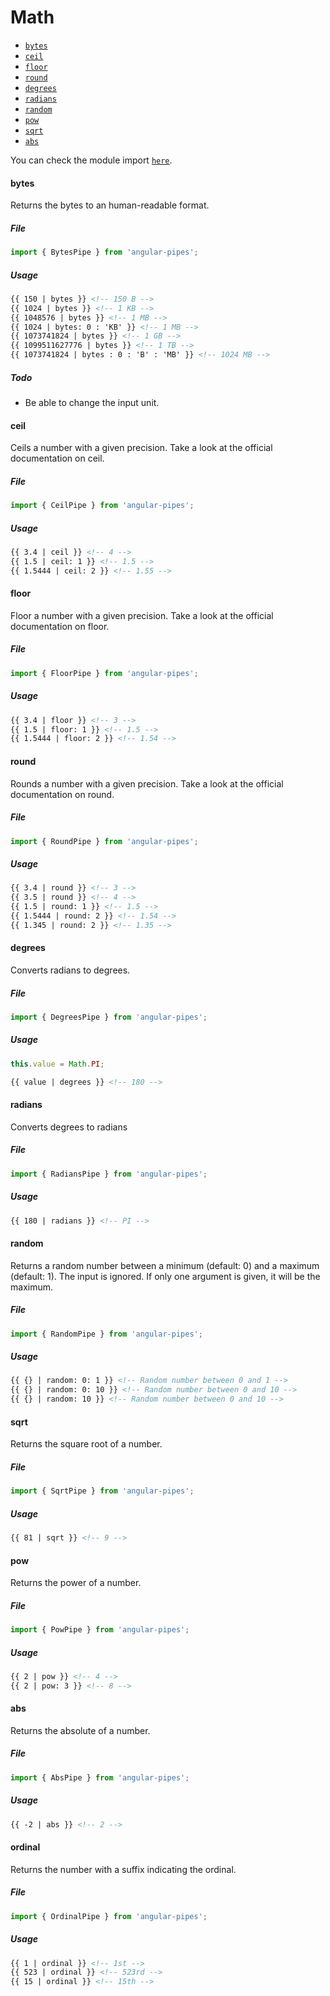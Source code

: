 # Math

* [`bytes`](#bytes)
* [`ceil`](#ceil)
* [`floor`](#floor)
* [`round`](#round)
* [`degrees`](#degrees)
* [`radians`](#degrees)
* [`random`](#random)
* [`pow`](#pow)
* [`sqrt`](#sqrt)
* [`abs`](#abs)

You can check the module import [`here`](./modules.md).

#### bytes

Returns the bytes to an human-readable format.

##### File

```typescript
import { BytesPipe } from 'angular-pipes';
```

##### Usage

```html
{{ 150 | bytes }} <!-- 150 B -->
{{ 1024 | bytes }} <!-- 1 KB -->
{{ 1048576 | bytes }} <!-- 1 MB -->
{{ 1024 | bytes: 0 : 'KB' }} <!-- 1 MB -->
{{ 1073741824 | bytes }} <!-- 1 GB -->
{{ 1099511627776 | bytes }} <!-- 1 TB -->
{{ 1073741824 | bytes : 0 : 'B' : 'MB' }} <!-- 1024 MB -->
```

##### Todo

* Be able to change the input unit.


#### ceil

Ceils a number with a given precision. Take a look at the official documentation on ceil.

##### File

```typescript
import { CeilPipe } from 'angular-pipes';
```

##### Usage

```html
{{ 3.4 | ceil }} <!-- 4 -->
{{ 1.5 | ceil: 1 }} <!-- 1.5 -->
{{ 1.5444 | ceil: 2 }} <!-- 1.55 -->
```


#### floor

Floor a number with a given precision. Take a look at the official documentation on floor.

##### File

```typescript
import { FloorPipe } from 'angular-pipes';
```

##### Usage

```html
{{ 3.4 | floor }} <!-- 3 -->
{{ 1.5 | floor: 1 }} <!-- 1.5 -->
{{ 1.5444 | floor: 2 }} <!-- 1.54 -->
```


#### round

Rounds a number with a given precision. Take a look at the official documentation on round.

##### File

```typescript
import { RoundPipe } from 'angular-pipes';
```

##### Usage

```html
{{ 3.4 | round }} <!-- 3 -->
{{ 3.5 | round }} <!-- 4 -->
{{ 1.5 | round: 1 }} <!-- 1.5 -->
{{ 1.5444 | round: 2 }} <!-- 1.54 -->
{{ 1.345 | round: 2 }} <!-- 1.35 -->
```


#### degrees

Converts radians to degrees.

##### File

```typescript
import { DegreesPipe } from 'angular-pipes';
```

##### Usage

```javascript
this.value = Math.PI;
```

```html
{{ value | degrees }} <!-- 180 -->
```


#### radians

Converts degrees to radians

##### File

```typescript
import { RadiansPipe } from 'angular-pipes';
```

##### Usage

```html
{{ 180 | radians }} <!-- PI -->
```


#### random

Returns a random number between a minimum (default: 0) and a maximum (default: 1).
The input is ignored.
If only one argument is given, it will be the maximum.

##### File

```typescript
import { RandomPipe } from 'angular-pipes';
```

##### Usage

```html
{{ {} | random: 0: 1 }} <!-- Random number between 0 and 1 -->
{{ {} | random: 0: 10 }} <!-- Random number between 0 and 10 -->
{{ {} | random: 10 }} <!-- Random number between 0 and 10 -->
```

#### sqrt

Returns the square root of a number.

##### File

```typescript
import { SqrtPipe } from 'angular-pipes';
```

##### Usage

```html
{{ 81 | sqrt }} <!-- 9 -->
```

#### pow

Returns the power of a number.

##### File

```typescript
import { PowPipe } from 'angular-pipes';
```

##### Usage

```html
{{ 2 | pow }} <!-- 4 -->
{{ 2 | pow: 3 }} <!-- 8 -->
```

#### abs

Returns the absolute of a number.

##### File

```typescript
import { AbsPipe } from 'angular-pipes';
```

##### Usage

```html
{{ -2 | abs }} <!-- 2 -->
```

#### ordinal

Returns the number with a suffix indicating the ordinal.

##### File

```typescript
import { OrdinalPipe } from 'angular-pipes';
```

##### Usage

```html
{{ 1 | ordinal }} <!-- 1st -->
{{ 523 | ordinal }} <!-- 523rd -->
{{ 15 | ordinal }} <!-- 15th -->
```
